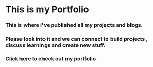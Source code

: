 # This is my Portfolio

### This is where i've published all my projects and blogs.

### Please look into it and we can connect to build projects , discuss learnings and create new stuff.

### Click [here](https://this-is-keshav.netlify.app/) to check out my portfolio
